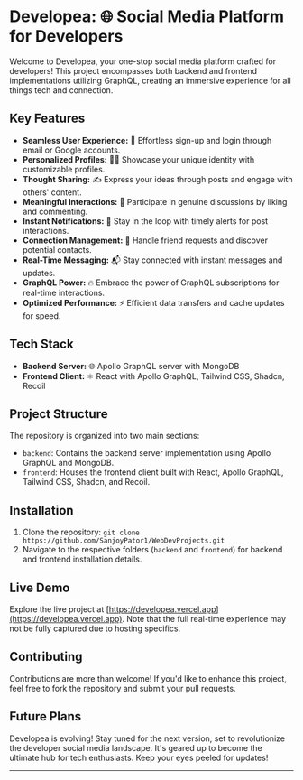 # Developea: 🌐 Social Media Platform for Developers

Welcome to Developea, your one-stop social media platform crafted for developers! This project encompasses both backend and frontend implementations utilizing GraphQL, creating an immersive experience for all things tech and connection.

## Key Features

- **Seamless User Experience:** 🚀 Effortless sign-up and login through email or Google accounts.
- **Personalized Profiles:** 🧑‍💻 Showcase your unique identity with customizable profiles.
- **Thought Sharing:** ✍️ Express your ideas through posts and engage with others' content.
- **Meaningful Interactions:** 💬 Participate in genuine discussions by liking and commenting.
- **Instant Notifications:** 📢 Stay in the loop with timely alerts for post interactions.
- **Connection Management:** 🤝 Handle friend requests and discover potential contacts.
- **Real-Time Messaging:** 📬 Stay connected with instant messages and updates.
- **GraphQL Power:** 🔥 Embrace the power of GraphQL subscriptions for real-time interactions.
- **Optimized Performance:** ⚡ Efficient data transfers and cache updates for speed.

## Tech Stack

- **Backend Server:** 🌐 Apollo GraphQL server with MongoDB
- **Frontend Client:** ⚛️ React with Apollo GraphQL, Tailwind CSS, Shadcn, Recoil

## Project Structure

The repository is organized into two main sections:

- `backend`: Contains the backend server implementation using Apollo GraphQL and MongoDB.
- `frontend`: Houses the frontend client built with React, Apollo GraphQL, Tailwind CSS, Shadcn, and Recoil.

## Installation

1. Clone the repository: `git clone https://github.com/SanjoyPator1/WebDevProjects.git`
2. Navigate to the respective folders (`backend` and `frontend`) for backend and frontend installation details.

## Live Demo

Explore the live project at [https://developea.vercel.app](https://developea.vercel.app). Note that the full real-time experience may not be fully captured due to hosting specifics.

## Contributing

Contributions are more than welcome! If you'd like to enhance this project, feel free to fork the repository and submit your pull requests.

## Future Plans

Developea is evolving! Stay tuned for the next version, set to revolutionize the developer social media landscape. It's geared up to become the ultimate hub for tech enthusiasts. Keep your eyes peeled for updates!

---

